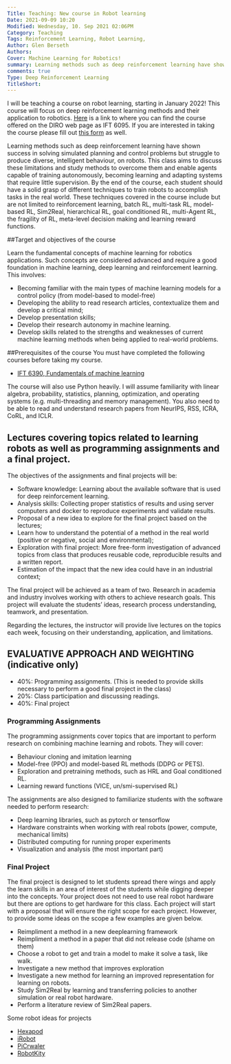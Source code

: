 ```yaml
---
Title: Teaching: New course in Robot learning
Date: 2021-09-09 10:20
Modified: Wednesday, 10. Sep 2021 02:06PM 
Category: Teaching
Tags: Reinforcement Learning, Robot Learning, 
Author: Glen Berseth
Authors: 
Cover: Machine Learning for Robotics!
summary: Learning methods such as deep reinforcement learning have shown success in solving simulated planning and control problems but struggle to produce diverse, intelligent behaviour, on robots. This class aims to discuss these limitations and study methods to overcome them and enable agents capable of training autonomously, becoming learning and adapting systems that require little supervision. By the end of the course, each student should have a solid grasp of different techniques to train robots to accomplish tasks in the real world. These techniques covered in the course include but are not limited to reinforcement learning, batch RL, multi-task RL, model-based RL, Sim2Real, hierarchical RL, goal conditioned RL, multi-Agent RL, the fragility of RL, meta-level decision making and learning reward functions.
comments: true
Type: Deep Reinforcement Learning
TitleShort: 
---
```


I will be teaching a course on robot learning, starting in January 2022! This course will focus on deep reinforcement learning methods and their application to robotics. <a href="https://diro.umontreal.ca/public/FAS/diro/Documents/1-Programmes-cours/Horaires/cours2022Hiver2Cyc.html">Here</a> is a link to where you can find the course offered on the DIRO web page as IFT 6095. If you are interested in taking the course please fill out <a href="https://docs.google.com/forms/d/e/1FAIpQLSf-S5YZWepK7TWN1585oZuEEdQ_rChnKu8UMsg-hwPkLbOZdQ/viewform?usp=sf_link">this form</a> as well.

Learning methods such as deep reinforcement learning have shown success in solving simulated planning and control problems but struggle to produce diverse, intelligent behaviour, on robots. This class aims to discuss these limitations and study methods to overcome them and enable agents capable of training autonomously, becoming learning and adapting systems that require little supervision. By the end of the course, each student should have a solid grasp of different techniques to train robots to accomplish tasks in the real world. These techniques covered in the course include but are not limited to reinforcement learning, batch RL, multi-task RL, model-based RL, Sim2Real, hierarchical RL, goal conditioned RL, multi-Agent RL, the fragility of RL, meta-level decision making and learning reward functions.

##Target and objectives of the course

Learn the fundamental concepts of machine learning for robotics applications. Such concepts are considered advanced and require a good foundation in machine learning, deep learning and reinforcement learning. This involves: 

- Becoming familiar with the main types of machine learning models for a control policy (from model-based to model-free)
- Developing the ability to read research articles, contextualize them and develop a critical mind;
- Develop presentation skills;
- Develop their research autonomy in machine learning.
- Develop skills related to the strengths and weaknesses of current machine learning methods when being applied to real-world problems.

##Prerequisites of the course
You must have completed the following courses before taking my course.
-  <a href="https://mitliagkas.github.io/ift6390-ml-class/">IFT 6390, Fundamentals of machine learning</a>

The course will also use Python heavily. I will assume familiarity with linear algebra, probability, statistics, planning, optimization, and operating systems (e.g. multi-threading and memory management). You also need to be able to read and understand research papers from NeurIPS, RSS, ICRA, CoRL, and ICLR.  

## Lectures covering topics related to learning robots as well as programming assignments and a final project.

The objectives of the assignments and final projects will be: 

- Software knowledge: Learning about the available software that is used for deep reinforcement learning.
- Analysis skills: Collecting proper statistics of results and using server computers and docker to reproduce experiments and validate results.
- Proposal of a new idea to explore for the final project based on the lectures;
- Learn how to understand the potential of a method in the real world (positive or negative, social and environmental);
- Exploration with final project: More free-form investigation of advanced topics from class that produces reusable code, reproducible results and a written report.
- Estimation of the impact that the new idea could have in an industrial context;

The final project will be achieved as a team of two. Research in academia and industry involves working with others to achieve research goals. This project will evaluate the students’ ideas, research process understanding, teamwork, and presentation.

Regarding the lectures, the instructor will provide live lectures on the topics each week, focusing on their understanding, application, and limitations.

## EVALUATIVE APPROACH AND WEIGHTING (indicative only)
- 40%: Programming assignments. (This is needed to provide skills necessary to perform a good final project in the class)
- 20%: Class participation and discussing readings.
- 40%: Final project

### Programming Assignments

The programming assignments cover topics that are important to perform research on combining machine learning and robots. They will cover:

- Behaviour cloning and imitation learning
- Model-free (PPO) and model-based RL methods (DDPG or PETS).
- Exploration and pretraining methods, such as HRL and Goal conditioned RL.
- Learning reward functions (VICE, un/smi-supervised RL)

The assignments are also designed to familiarize students with the software needed to perform research:

- Deep learning libraries, such as pytorch or tensorflow
- Hardware constraints when working with real robots (power, compute, mechanical limits)
- Distributed computing for running proper experiments
- Visualization and analysis (the most important part)



### Final Project

The final project is designed to let students spread there wings and apply the learn skills in an area of interest of the students while digging deeper into the concepts. Your project does not need to use real robot hardware but there are options to get hardware for this class. Each project will start with a proposal that will ensure the right scope for each project. However, to provide some ideas on the scope a few examples are given below.

- Reimpliment a method in a new deeplearning framework
- Reimpliment a method in a paper that did not release code (shame on them)
- Choose a robot to get and train a model to make it solve a task, like walk.
- Investigate a new method that improves exploration
- Investigate a new method for learning an improved representation for learning on robots.
- Study Sim2Real by learning and transferring policies to another simulation or real robot hardware.
- Perform a literature review of Sim2Real papers.

Some robot ideas for projects

- [Hexapod](https://www.trossenrobotics.com/phantomx-ax-hexapod.aspx) 
- [iRobot](https://edu.irobot.com/what-we-offer/create-robot)
- [PiCrwaler](https://www.sunfounder.com/products/picrawler-robot-kit)
- [RobotKity](https://www.robotshop.com/en/petoi-nybble-open-source-robotic-cat.html)

